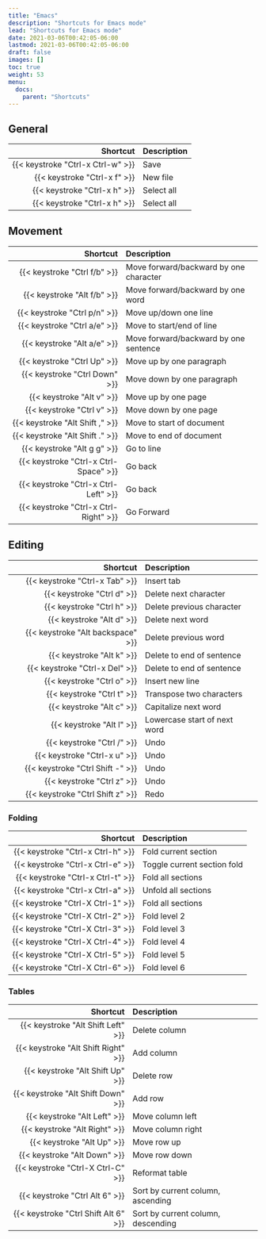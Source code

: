```yaml
---
title: "Emacs"
description: "Shortcuts for Emacs mode"
lead: "Shortcuts for Emacs mode"
date: 2021-03-06T00:42:05-06:00
lastmod: 2021-03-06T00:42:05-06:00
draft: false
images: []
toc: true
weight: 53
menu:
  docs:
    parent: "Shortcuts"
---
```


## General
<div class="table">

Shortcut | Description
---: | :---
{{< keystroke "Ctrl-x Ctrl-w" >}} | Save
{{< keystroke "Ctrl-x f" >}} | New file
{{< keystroke "Ctrl-x h" >}} | Select all
{{< keystroke "Ctrl-x h" >}} | Select all

</div>

## Movement

<div class="table">

Shortcut | Description
---: | :---
{{< keystroke "Ctrl f/b" >}} | Move forward/backward by one character
{{< keystroke "Alt f/b" >}} | Move forward/backward by one word
{{< keystroke "Ctrl p/n" >}} | Move up/down one line
{{< keystroke "Ctrl a/e" >}} | Move to start/end of line
{{< keystroke "Alt a/e" >}} | Move forward/backward by one sentence
{{< keystroke "Ctrl Up" >}} | Move up by one paragraph
{{< keystroke "Ctrl Down" >}} | Move down by one paragraph
{{< keystroke "Alt v" >}} | Move up by one page
{{< keystroke "Ctrl v" >}} | Move down by one page
{{< keystroke "Alt Shift ," >}} | Move to start of document
{{< keystroke "Alt Shift ." >}} | Move to end of document
{{< keystroke "Alt g g" >}} | Go to line
{{< keystroke "Ctrl-x Ctrl-Space" >}} | Go back
{{< keystroke "Ctrl-x Ctrl-Left" >}} | Go back
{{< keystroke "Ctrl-x Ctrl-Right" >}} | Go Forward


</div>

## Editing

<div class="table">

Shortcut | Description
---: | :---
{{< keystroke "Ctrl-x Tab" >}} | Insert tab
{{< keystroke "Ctrl d" >}} | Delete next character
{{< keystroke "Ctrl h" >}} | Delete previous character
{{< keystroke "Alt d" >}} | Delete next word
{{< keystroke "Alt backspace" >}} | Delete previous word
{{< keystroke "Alt k" >}} | Delete to end of sentence
{{< keystroke "Ctrl-x Del" >}} | Delete to end of sentence
{{< keystroke "Ctrl o" >}} | Insert new line
{{< keystroke "Ctrl t" >}} | Transpose two characters
{{< keystroke "Alt c" >}} | Capitalize next word
{{< keystroke "Alt l" >}} | Lowercase start of next word
{{< keystroke "Ctrl /" >}} | Undo
{{< keystroke "Ctrl-x u" >}} | Undo
{{< keystroke "Ctrl Shift -" >}} | Undo
{{< keystroke "Ctrl z" >}} | Undo
{{< keystroke "Ctrl Shift z" >}} | Redo

</div>

### Folding

<div class="table">

Shortcut | Description
---: | :---
{{< keystroke "Ctrl-x Ctrl-h" >}} | Fold current section
{{< keystroke "Ctrl-x Ctrl-e" >}} | Toggle current section fold
{{< keystroke "Ctrl-x Ctrl-t" >}} | Fold all sections
{{< keystroke "Ctrl-x Ctrl-a" >}} | Unfold all sections
{{< keystroke "Ctrl-X Ctrl-1" >}} | Fold all sections
{{< keystroke "Ctrl-X Ctrl-2" >}} | Fold level 2
{{< keystroke "Ctrl-X Ctrl-3" >}} | Fold level 3
{{< keystroke "Ctrl-X Ctrl-4" >}} | Fold level 4
{{< keystroke "Ctrl-X Ctrl-5" >}} | Fold level 5
{{< keystroke "Ctrl-X Ctrl-6" >}} | Fold level 6

</div>

### Tables

<div class="table">

Shortcut | Description
---: | :---
{{< keystroke "Alt Shift Left" >}} | Delete column
{{< keystroke "Alt Shift Right" >}} | Add column
{{< keystroke "Alt Shift Up" >}} | Delete row
{{< keystroke "Alt Shift Down" >}} | Add row
{{< keystroke "Alt Left" >}} | Move column left
{{< keystroke "Alt Right" >}} | Move column right
{{< keystroke "Alt Up" >}} | Move row up
{{< keystroke "Alt Down" >}} | Move row down
{{< keystroke "Ctrl-X Ctrl-C" >}} | Reformat table
{{< keystroke "Ctrl Alt 6" >}} | Sort by current column, ascending
{{< keystroke "Ctrl Shift Alt 6" >}} | Sort by current column, descending

</div>
